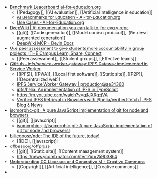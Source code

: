 - [Benchmark Leaderboard ai-for-education.org](https://benchmarks.ai-for-education.org/#moreinfo-about-the-benchmark)
	- [[Pedagogy]], [[AI evaluation]], [[Artificial intelligence in education]]
	- [AI Benchmarks for Education - AI-for-Education.org](https://ai-for-education.org/ai-benchmarks-for-education/)
	- [Use Cases - AI-for-Education.org](https://ai-for-education.org/use-cases/)
- [DeepWiki | AI documentation you can talk to, for every repo](https://deepwiki.com/)
	- [[git]], [[Code generation]], [[Model context protocol]], [[Retrieval augmented generation]]
	- [DeepWiki MCP - Devin Docs](https://docs.devin.ai/work-with-devin/deepwiki-mcp)
- [Use peer assessment to give students more accountability in group projects | THE Campus Learn, Share, Connect](https://www.timeshighereducation.com/campus/use-peer-assessment-give-students-more-accountability-group-projects)
	- [[Peer assessment]], [[Student groups]], [[Effective teams]]
- [GitHub - ipfs/service-worker-gateway: IPFS Gateway implemented in Service Worker](https://github.com/ipfs/service-worker-gateway)
	- [[IPFS]], [[PWA]], [[Local first software]], [[Static site]], [[P2P]], [[Decentralized web]]
	- [IPFS Service Worker Gateway | production@ae34360](https://inbrowser.link/)
	- [ipfs/helia: An implementation of IPFS in TypeScript](https://github.com/ipfs/helia)
	- https://m.youtube.com/watch?v=qtIJXRgxjVA
	- [Verified IPFS Retrieval in Browsers with @helia/verified-fetch | IPFS Blog & News](https://blog.ipfs.tech/verified-fetch/)
- [isomorphic-git · A pure JavaScript implementation of git for node and browsers!](https://isomorphic-git.org/)
	- [[git]], [[javascript]]
	- [isomorphic-git/isomorphic-git: A pure JavaScript implementation of git for node and browsers!](https://github.com/isomorphic-git/isomorphic-git)
- [billiegoose/nde: The IDE of the future, today!](https://github.com/billiegoose/nde?tab=readme-ov-file)
	- [[IDE]], [[javascript]]
- [offbaseorg/offpress](https://github.com/offbaseorg/offpress)
	- [[git]], [[Static site]], [[Content management system]]
	- https://news.ycombinator.com/item?id=25903864
- [Understanding CC Licenses and Generative AI - Creative Commons](https://creativecommons.org/2023/08/18/understanding-cc-licenses-and-generative-ai/)
	- [[Copyright]], [[Artificial intelligence]], [[Creative commons]]
-